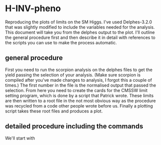 # H-INV-pheno
Reproducing the plots of limits on the SM Higgs. I've used Delphes-3.2.0 that was slightly modified to include the variables needed for the analysis. This document will take you from the delphes output to the plot. I'll outline the general procedure first and then describe it in detail with references to the scripts you can use to make the process automatic.

## general procedure
First you need to run the scorpion analysis on the delphes files to get the yield passing the selection of your analysis. (Make sure scorpion is compiled after you've made changes to analysis, I forgot this a couple of times.) The first number in the file is the normalised output that passed the selection. From here you need to create the cards for the CMSSW limit setting program, which is done by a script that Patrick wrote. These limits are then written to a root file in the not most obvious way as the procedure was recycled from a code other people wrote before us. Finally a plotting script takes these root files and produces a plot.

## detailed procedure including the commands

We'll start with 

